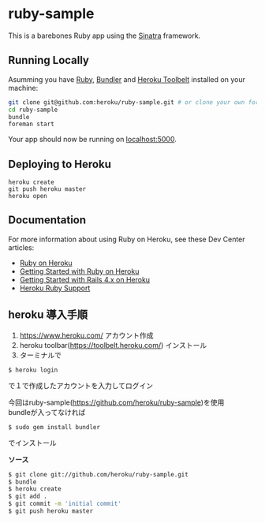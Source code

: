 # ruby-sample

This is a barebones Ruby app using the [Sinatra](http://www.sinatrarb.com) framework.

## Running Locally

Asumming you have [Ruby](https://www.ruby-lang.org), [Bundler](http://bundler.io) and [Heroku Toolbelt](https://toolbelt.heroku.com) installed on your machine:

```sh
git clone git@github.com:heroku/ruby-sample.git # or clone your own fork
cd ruby-sample
bundle
foreman start
```

Your app should now be running on [localhost:5000](http://localhost:5000/).

## Deploying to Heroku

```
heroku create
git push heroku master
heroku open
```

## Documentation

For more information about using Ruby on Heroku, see these Dev Center articles:

- [Ruby on Heroku](https://devcenter.heroku.com/categories/ruby)
- [Getting Started with Ruby on Heroku](https://devcenter.heroku.com/articles/getting-started-with-ruby)
- [Getting Started with Rails 4.x on Heroku](https://devcenter.heroku.com/articles/getting-started-with-rails4)
- [Heroku Ruby Support](https://devcenter.heroku.com/articles/ruby-support)


## heroku 導入手順

1. https://www.heroku.com/ アカウント作成
2. heroku toolbar(https://toolbelt.heroku.com/) インストール
3. ターミナルで  
```
$ heroku login
```  
  で１で作成したアカウントを入力してログイン  

今回はruby-sample(https://github.com/heroku/ruby-sample)を使用  
bundleが入ってなければ  
```
$ sudo gem install bundler
```  
でインストール  

**ソース**  
```sh  
$ git clone git://github.com/heroku/ruby-sample.git   
$ bundle   
$ heroku create   
$ git add .   
$ git commit -m 'initial commit'   
$ git push heroku master   
```
